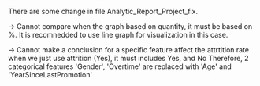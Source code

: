 There are some change in file Analytic_Report_Project_fix.

-> Cannot compare when the graph based on quantity, it must be based on %. It is recomnedded to use line graph for visualization in this case.

-> Cannot make a conclusion for a specific feature affect the attrtition rate when we just use attrition (Yes), it must includes Yes, and No
Therefore, 2 categorical features 'Gender', 'Overtime' are replaced with 'Age' and 'YearSinceLastPromotion' 
